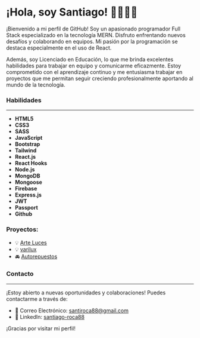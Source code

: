 # ¡Hola, soy Santiago! 👋👨🏼‍💻




¡Bienvenido a mi perfil de GitHub! Soy un apasionado programador Full Stack especializado en la tecnología MERN. Disfruto enfrentando nuevos desafíos y colaborando en equipos. Mi pasión por la programación se destaca especialmente en el uso de React. 

Además, soy Licenciado en Educación, lo que me brinda excelentes habilidades para trabajar en equipo y comunicarme eficazmente. Estoy comprometido con el aprendizaje continuo y me entusiasma trabajar en proyectos que me permitan seguir creciendo profesionalmente aportando al mundo de la tecnología.

### Habilidades
---

- **HTML5**
- **CSS3**  
- **SASS**
- **JavaScript**  
- **Bootstrap**
- **Tailwind**
- **React.js**
- **React Hooks** 
- **Node.js** 
- **MongoDB** 
- **Mongoose**
- **Firebase**  
- **Express.js**  
- **JWT**
- **Passport**
- **Github**

### Proyectos:

- 💡 [Arte Luces](https://santiago-roca.github.io/ArteLuces/)
- 💡 [varilux]()
- 🚘 [Autorepuestos]()

### Contacto
---

¡Estoy abierto a nuevas oportunidades y colaboraciones! Puedes contactarme a través de:

- 📧 Correo Electrónico: santiroca88@gmail.com
- 💼 LinkedIn: [santiago-roca88](https://www.linkedin.com/in/santiago-roca88/)

¡Gracias por visitar mi perfil!
